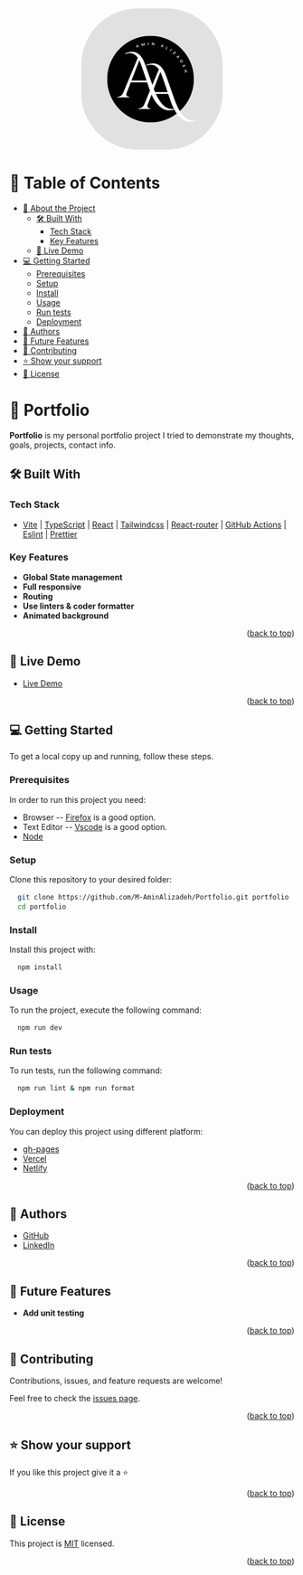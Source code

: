 <div align="center">
  <img src="./public/favicon.png" style="border-radius:100px" width="250" alt="amin alizadeh logo" />
</div>

# 📗 Table of Contents

- [📖 About the Project](#about-project)
  - [🛠 Built With](#built-with)
    - [Tech Stack](#tech-stack)
    - [Key Features](#key-features)
  - [🚀 Live Demo](#live-demo)
- [💻 Getting Started](#getting-started)
  - [Prerequisites](#prerequisites)
  - [Setup](#setup)
  - [Install](#install)
  - [Usage](#usage)
  - [Run tests](#run-tests)
  - [Deployment](#deployment)
- [👥 Authors](#authors)
- [🔭 Future Features](#future-features)
- [🤝 Contributing](#contributing)
- [⭐️ Show your support](#support)
- [📝 License](#license)

# 📖 Portfolio <a name="about-project"></a>

**Portfolio** is my personal portfolio project I tried to demonstrate my thoughts, goals, projects, contact info.

## 🛠 Built With <a name="built-with"></a>

### Tech Stack <a name="tech-stack"></a>

- [Vite](https://vitejs.dev) | [TypeScript](https://www.typescriptlang.org/) | [React](https://react.dev/) | [Tailwindcss](https://tailwindcss.com/) | [React-router](https://reactrouter.com/en/main) | [GitHub Actions](https://github.com/features/actions) | [Eslint](https://eslint.org) | [Prettier](https://prettier.io)

### Key Features <a name="key-features"></a>

- **Global State management**
- **Full responsive**
- **Routing**
- **Use linters & coder formatter**
- **Animated background**

<p align="right">(<a href="#readme-top">back to top</a>)</p>

## 🚀 Live Demo <a name="live-demo"></a>

- [Live Demo](https://aminalizadeh.com/)

<p align="right">(<a href="#readme-top">back to top</a>)</p>

## 💻 Getting Started <a name="getting-started"></a>

To get a local copy up and running, follow these steps.

### Prerequisites

In order to run this project you need:

- Browser -- [Firefox](https://www.mozilla.org/en-US/firefox/) is a good option.
- Text Editor -- [Vscode](https://code.visualstudio.com/) is a good option.
- [Node](https://nodejs.org/en)

### Setup

Clone this repository to your desired folder:

```sh
  git clone https://github.com/M-AminAlizadeh/Portfolio.git portfolio
  cd portfolio
```

### Install

Install this project with:

```sh
  npm install
```

### Usage

To run the project, execute the following command:

```sh
  npm run dev
```

### Run tests

To run tests, run the following command:

```sh
  npm run lint & npm run format
```

### Deployment

You can deploy this project using different platform:

- [gh-pages](https://pages.github.com/)
- [Vercel](https://vercel.com/)
- [Netlify](https://www.netlify.com/)

<p align="right">(<a href="#readme-top">back to top</a>)</p>

## 👥 Authors <a name="authors"></a>

- [GitHub](https://github.com/M-AminAlizadeh)
- [LinkedIn](https://www.linkedin.com/in/m-amin-alizadeh/)

<p align="right">(<a href="#readme-top">back to top</a>)</p>

## 🔭 Future Features <a name="future-features"></a>

- **Add unit testing**

<p align="right">(<a href="#readme-top">back to top</a>)</p>

## 🤝 Contributing <a name="contributing"></a>

Contributions, issues, and feature requests are welcome!

Feel free to check the [issues page](https://github.com/M-AminAlizadeh/Portfolio/issues).

<p align="right">(<a href="#readme-top">back to top</a>)</p>

## ⭐️ Show your support <a name="support"></a>

If you like this project give it a ⭐

<p align="right">(<a href="#readme-top">back to top</a>)</p>

## 📝 License <a name="license"></a>

This project is [MIT](/LICENSE) licensed.

<p align="right">(<a href="#readme-top">back to top</a>)</p>
